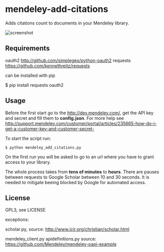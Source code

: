 mendeley-add-citations
======================

Adds citations count to documents in your Mendeley library.

![screenshot](https://raw.github.com/palmstrom/mendeley-add-citations/master/screenshot.png)

Requirements
------------

oauth2   http://github.com/simplegeo/python-oauth2
requests https://github.com/kennethreitz/requests

can be installed with pip

$ pip install requests oauth2

Usage
-----

Before the first start go to the http://dev.mendeley.com/, get the API key and secret
and fill them to **config.json**. For more help see http://support.mendeley.com/customer/portal/articles/235665-how-do-i-get-a-customer-key-and-customer-secret-

To start the script run:

    $ python mendeley_add_citations.py

On the first run you will be asked to go to an url 
where you have to grant access to your library.

The whole process takes from **tens of minutes** to **hours**. There are 
pauses between requests to Google Scholar between 10 and 30 seconds.
It is needed to mitigate beeing blocked by Google for automated access.

License
-------
GPL3, see LICENSE

exceptions:

scholar.py, source: http://www.icir.org/christian/scholar.html

mendeley_client.py
apidefinitions.py
source: https://github.com/Mendeley/mendeley-oapi-example


